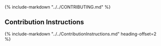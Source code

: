{% include-markdown "../../CONTRIBUTING.md" %}

## Contribution Instructions

{% include-markdown "../../ContributionInstructions.md" heading-offset=2 %}